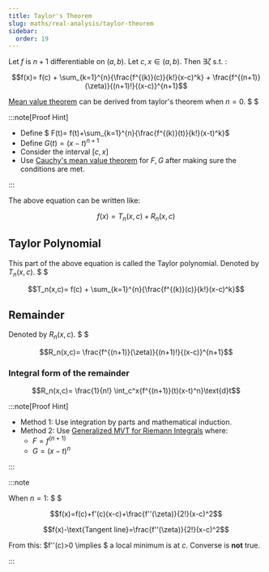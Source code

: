 ```yaml
---
title: Taylor's Theorem
slug: maths/real-analysis/taylor-theorem
sidebar:
  order: 19
---
```


Let $f$ is $n+1$ differentiable on $(a,b)$. Let $c,x \in (a,b)$. Then
$\exists \zeta \text{ s.t. }$:

```math
f(x)=
f(c)
+
\sum_{k=1}^{n}{\frac{f^{(k)}(c)}{k!}(x-c)^k}
+
\frac{f^{(n+1)}(\zeta)}{(n+1)!}{(x-c)}^{n+1}
```

[Mean value theorem](/maths/real-analysis/other-theorems/#mean-value-theorem)
can be derived from taylor's theorem when $n=0$. $ $

:::note[Proof Hint]

- Define $ F(t)= f(t)+\sum\_{k=1}^{n}{\frac{f^{(k)}(t)}{k!}(x-t)^k}$
- Define $G(t)=(x-t)^{n+1}$
- Consider the interval $[c,x]$
- Use
  [Cauchy's mean value theorem](/maths/real-analysis/other-theorems/#cauchys-mean-value-theorem)
  for $F,G$ after making sure the conditions are met.

:::

The above equation can be written like:

```math
f(x)=T_n(x,c)+R_n(x,c)
```

## Taylor Polynomial

This part of the above equation is called the Taylor polynomial. Denoted by
$T_n(x,c)$. $ $

```math
T_n(x,c)=
f(c)
+
\sum_{k=1}^{n}{\frac{f^{(k)}(c)}{k!}(x-c)^k}
```

## Remainder

Denoted by $R_n(x,c)$. $ $

```math
R_n(x,c)=
\frac{f^{(n+1)}(\zeta)}{(n+1)!}{(x-c)}^{n+1}
```

### Integral form of the remainder

```math
R_n(x,c)=
\frac{1}{n!}
\int_c^x{f^{(n+1)}(t)(x-t)^n}\text{d}t
```

:::note[Proof Hint]

- Method 1: Use integration by parts and mathematical induction.
- Method 2: Use
  [Generalized MVT for Riemann Integrals](maths/real-analysis/generalized-mvt-for-riemann-integrals/)
  where:
  - $F=f^{(n+1)}$
  - $G=(x-t)^n$

:::

:::note

When $n=1$: $ $

```math
f(x)=f(c)+f'(c)(x-c)+\frac{f''(\zeta)}{2!}(x-c)^2
```

```math
f(x)-\text{Tangent line}=\frac{f''(\zeta)}{2!}(x-c)^2
```

From this: $f''(c)>0 \implies $ a local minimum is at $c$. Converse is **not**
true.

:::
